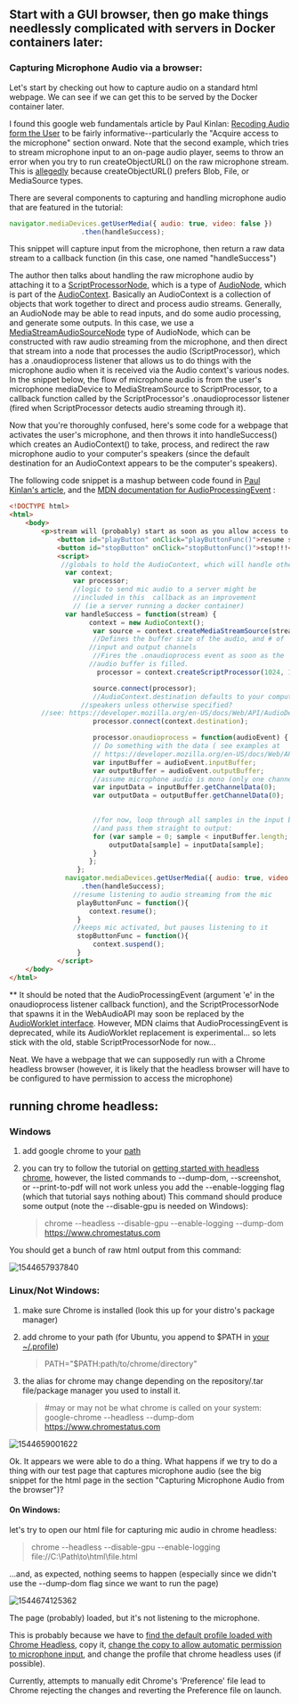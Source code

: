 ## Start with a GUI browser, then go make things needlessly complicated with servers in Docker containers later:

### Capturing Microphone Audio via a browser:

Let's start by checking out how to capture audio on a standard html webpage. We can see if we can get this to be served by the Docker container later. 

I found this google web fundamentals article by Paul Kinlan: [Recoding Audio form the User](https://developers.google.com/web/fundamentals/media/recording-audio/) to be fairly informative--particularly the "Acquire access to the microphone" section onward. Note that the second example, which tries to stream microphone input to an on-page audio player, seems to throw an error when you try to run createObjectURL() on the raw microphone stream. This is [allegedly](https://stackoverflow.com/questions/27120757/failed-to-execute-createobjecturl-on-url) because createObjectURL() prefers Blob, File, or MediaSource types.

There are several components to capturing and handling microphone audio that are featured in the tutorial:

```javascript
navigator.mediaDevices.getUserMedia({ audio: true, video: false })
                  .then(handleSuccess);
```

This snippet will capture input from the microphone, then return  a raw data stream to a callback function (in this case, one named "handleSuccess")

The author then talks about handling the raw microphone audio by attaching it to a [ScriptProcessorNode](https://developer.mozilla.org/en-US/docs/Web/API/ScriptProcessorNode), which is a type of [AudioNode](https://developer.mozilla.org/en-US/docs/Web/API/AudioNode), which is part of the [AudioContext](https://developer.mozilla.org/en-US/docs/Web/API/AudioContext). Basically an AudioContext is a collection of objects that work together to direct and process audio streams. Generally, an AudioNode may be able to read inputs, and do some audio processing, and generate some outputs. In this case, we use a [MediaStreamAudioSourceNode](https://developer.mozilla.org/en-US/docs/Web/API/MediaStreamAudioSourceNode) type of AudioNode, which can be constructed with raw audio streaming from the microphone, and then direct that stream into a node that processes the audio (ScriptProcessor), which has a .onaudioprocess listener that allows us to do things with the microphone audio when it is received via the Audio context's various nodes. In the snippet below, the flow of microphone audio is from the user's microphone mediaDevice to MediaStreamSource to ScriptProcessor, to a callback function called by the ScriptProcessor's .onaudioprocessor listener (fired when ScriptProcessor detects audio streaming through it). 

Now that you're thoroughly confused, here's some code for a webpage that activates the user's microphone, and then throws it into handleSuccess() which creates an AudioContext() to take, process, and redirect the raw microphone audio to  your computer's speakers (since the default destination for an AudioContext appears to be the computer's speakers).

The following code snippet is a mashup between code found in [Paul Kinlan's article](https://developers.google.com/web/fundamentals/media/recording-audio/), and the [MDN documentation for AudioProcessingEvent](https://developer.mozilla.org/en-US/docs/Web/API/AudioProcessingEvent) :

```html
<!DOCTYPE html>
<html>
    <body>
        <p>stream will (probably) start as soon as you allow access to your microphone</p>
            <button id="playButton" onClick="playButtonFunc()">resume streaming mic to speakers</button>
            <button id="stopButton" onClick="stopButtonFunc()">stop!!!</button>
            <script>
             //globals to hold the AudioContext, which will handle other audio processing objects
              var context;
                var processor;
                //logic to send mic audio to a server might be
                //included in this 	callback as an improvement
                // (ie a server running a docker container)
              var handleSuccess = function(stream) {
                    context = new AudioContext();
                     var source = context.createMediaStreamSource(stream);
                     //Defines the buffer size of the audio, and # of
                  	//input and output channels
                     //Fires the .onaudioprocess event as soon as the
                  	//audio buffer is filled.
                      processor = context.createScriptProcessor(1024, 1, 1);

                     source.connect(processor);
                     //AudioContext.destination defaults to your computer's
                  //speakers unless otherwise specified?
        //see: https://developer.mozilla.org/en-US/docs/Web/API/AudioDestinationNode
                     processor.connect(context.destination);

                     processor.onaudioprocess = function(audioEvent) {
                     // Do something with the data ( see examples at
                     // https://developer.mozilla.org/en-US/docs/Web/API/AudioProcessingEvent)
                     var inputBuffer = audioEvent.inputBuffer;
                     var outputBuffer = audioEvent.outputBuffer;
                     //assume microphone audio is mono (only one channel):
                     var inputData = inputBuffer.getChannelData(0);
                     var outputData = outputBuffer.getChannelData(0);
                     

                     //for now, loop through all samples in the input buffer,
                     //and pass them straight to output:
                     for (var sample = 0; sample < inputBuffer.length; sample++){
                         outputData[sample] = inputData[sample];
                     }
                    };
                 };        
              navigator.mediaDevices.getUserMedia({ audio: true, video: false })
                  .then(handleSuccess);
				//resume listening to audio streaming from the mic
                 playButtonFunc = function(){
                    context.resume();
                 }
                //keeps mic activated, but pauses listening to it
                 stopButtonFunc = function(){
                     context.suspend();
                 }
            </script>
    </body>
</html>
```

** It should be noted that the AudioProcessingEvent (argument 'e' in the onaudioprocess listener callback function), and the ScriptProcessorNode that spawns it in the WebAudioAPI may soon be replaced by the [AudioWorklet interface](https://webaudio.github.io/web-audio-api/#audioworklet). However, MDN claims that AudioProcessingEvent is deprecated, while its AudioWorklet replacement is experimental... so lets stick with  the old, stable ScriptProcessorNode for now...



Neat. We have a webpage that we can supposedly run with a Chrome headless browser (however, it is likely that the headless browser will have to be configured to have permission to access the microphone)

## running chrome headless:

### Windows

1. add google chrome to your [path](https://www.java.com/en/download/help/path.xml)

2. you can try to follow the tutorial on [getting started with headless chrome](https://developers.google.com/web/updates/2017/04/headless-chrome), however, the listed commands to --dump-dom, --screenshot, or --print-to-pdf will not work unless  you add the --enable-logging flag (which that tutorial says nothing about)
   This command should produce some output (note the --disable-gpu is needed on Windows):

   > chrome --headless --disable-gpu --enable-logging --dump-dom https://www.chromestatus.com





You should get a bunch of raw html output from this command:

![1544657937840](C:\Users\Michael\AppData\Roaming\Typora\typora-user-images\1544657937840.png)



### Linux/Not Windows:

1. make sure Chrome is installed (look this up for your distro's package manager)

2. add chrome to your path (for Ubuntu, you append to $PATH in [your ~/.profile](https://askubuntu.com/questions/60218/how-to-add-a-directory-to-the-path))

   > PATH="\$PATH:path/to/chrome/directory"

3. the alias for chrome may change depending on the repository/.tar file/package manager you used to install it.

   > \#may or may not be what chrome is called on your system:
   > google-chrome --headless --dump-dom https://www.chromestatus.com


![1544659001622](C:\Users\Michael\AppData\Roaming\Typora\typora-user-images\1544659001622.png)



Ok. It appears we were able to do a thing. What happens if we try to do a thing with our test page that captures microphone audio (see the big snippet for the html page in the section "Capturing Microphone Audio from the browser")?



#### On Windows:

let's try to open our html file for capturing mic audio in chrome headless:

> chrome --headless --disable-gpu --enable-logging  file://C:\Path\to\html\file.html

...and, as expected, nothing seems to happen (especially since we didn't use the --dump-dom flag since we want to run the page)

![1544674125362](C:\Users\Michael\AppData\Roaming\Typora\typora-user-images\1544674125362.png)

The page (probably) loaded, but it's not listening to the microphone.

This is probably because we have to [find the default profile loaded with Chrome Headless](http://www.forensicswiki.org/wiki/Google_Chrome#Configuration), copy it, [change the copy to allow automatic permission to microphone input](https://stackoverflow.com/questions/38832776/how-do-i-allow-chrome-to-use-my-microphone-programatically), and change the profile that chrome headless uses (if possible).



Currently, attempts to manually edit Chrome's 'Preference' file lead to Chrome rejecting the changes and reverting the Preference file on launch.

